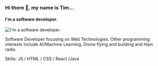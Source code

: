 ### Hi there 👋, my name is Tim...

#### I'm a software developer.

![I'm a software developer.](https://tjdove.github.io/repositoryName/images/banner.png)

Software Developer focusing on Web Technologies. Other programming interests include AI/Machine Learning, Drone flying and building and Ham radio.

Skills: JS / HTML / CSS / React /Java
